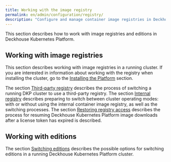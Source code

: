```yaml
---
title: Working with the image registry
permalink: en/admin/configuration/registry/
description: "Configure and manage container image registries in Deckhouse Kubernetes Platform. Internal registry setup, third-party registry integration, and edition switching."
---
```


This section describes how to work with image registries and editions in Deckhouse Kubernetes Platform.

## Working with image registries

This section describes working with image registries in a running cluster. If you are interested in information about working with the registry when installing the cluster, go to the [Installing the Platform](../../../installing) section.

The section [Third-party registry](../registry/third-party.html) describes the process of switching a running DKP cluster to use a third-party registry.
The section [Internal registry](../registry/internal.html) describes preparing to switch between cluster operating modes: with or without using the internal container image registry, as well as the switching processes.
The section [Restoring registry access](../registry/restore-token.html) describes the process for resuming Deckhouse Kubernetes Platform image downloads after a license token has expired is described.

## Working with editions

The section [Switching editions](../registry/switching-editions.html) describes the possible options for switching editions in a running Deckhouse Kubernetes Platform cluster.

